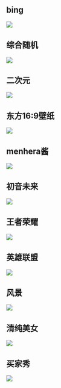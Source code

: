 <!--
 * @Author: xkloveme
 * @Date: 2021-07-28 11:16:11
 * @LastEditTime: 2021-07-28 22:33:53
 * @LastEditors: xkloveme
 * @Description: 每日图片
 * @FilePath: /utools-desktop-cloud/blog/每日更新/每日图片.md
 * @Copyright © xkloveme
-->

## bing

![](http://bing.getlove.cn/bingImage)

## 综合随机

![](https://api.lyiqk.cn/api)

## 二次元

![](https://api.lyiqk.cn/acg)

## 东方16:9壁纸

![](https://api.lyiqk.cn/dfproject)

## menhera酱

![](https://api.lyiqk.cn/menhera)

## 初音未来

![](https://api.lyiqk.cn/miku)

## 王者荣耀

![](https://api.lyiqk.cn/pvp)

## 英雄联盟

![](https://api.lyiqk.cn/lol)

## 风景

![](https://api.lyiqk.cn/scenery)

## 清纯美女

![](https://api.lyiqk.cn/purelady)

## 买家秀

![](https://api.lyiqk.cn/mjx)
